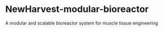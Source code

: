 # NewHarvest-modular-bioreactor
A modular and scalable bioreactor system for muscle tissue engineering
